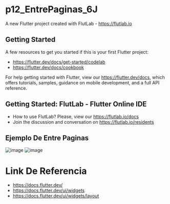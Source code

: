 # p12_EntrePaginas_6J

A new Flutter project created with FlutLab - https://flutlab.io

## Getting Started

A few resources to get you started if this is your first Flutter project:

- https://flutter.dev/docs/get-started/codelab
- https://flutter.dev/docs/cookbook

For help getting started with Flutter, view our
https://flutter.dev/docs, which offers tutorials,
samples, guidance on mobile development, and a full API reference.

## Getting Started: FlutLab - Flutter Online IDE

- How to use FlutLab? Please, view our https://flutlab.io/docs
- Join the discussion and conversation on https://flutlab.io/residents

## Ejemplo De Entre Paginas
![image](https://github.com/JAcevedoCastro/p12_entrepaginas_6j/assets/144373213/2d1249cd-b632-435f-8739-91abbe60e9bf)
![image](https://github.com/JAcevedoCastro/p12_entrepaginas_6j/assets/144373213/1ee0eef2-6d0a-44d6-9216-f0711ab497bd)


# Link De Referencia
- https://docs.flutter.dev/
- https://docs.flutter.dev/ui/widgets
- https://docs.flutter.dev/ui/widgets/layout
